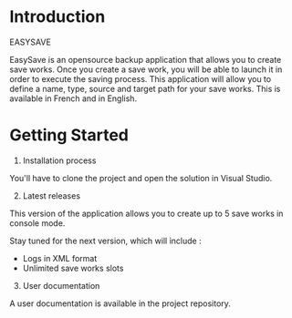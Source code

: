 # Introduction 
EASYSAVE

EasySave is an opensource backup application that allows you to create save works. Once you create a save work, you will be able to launch it in order to execute the saving process.
This application will allow you to define a name, type, source and target path for your save works.
This is available in French and in English.

# Getting Started
1.	Installation process

You'll have to clone the project and open the solution in Visual Studio.

2.	Latest releases

This version of the application allows you to create up to 5 save works in console mode.

Stay tuned for the next version, which will include :
- Logs in XML format
- Unlimited save works slots

3. User documentation

A user documentation is available in the project repository.

